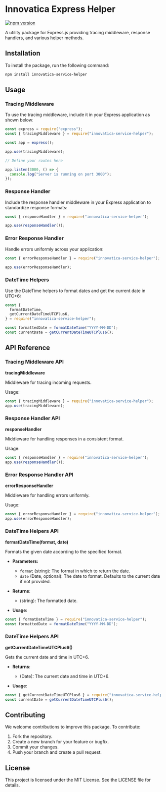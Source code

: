 # Innovatica Express Helper

[![npm version](https://img.shields.io/npm/v/innovatica-service-helper)](https://badge.fury.io/js/innovatica-service-helper)

A utility package for Express.js providing tracing middleware, response handlers, and various helper methods.

## Installation

To install the package, run the following command:

```bash
npm install innovatica-service-helper
```

## Usage

### Tracing Middleware

To use the tracing middleware, include it in your Express application as shown below:

```javascript
const express = require("express");
const { tracingMiddleware } = require("innovatica-service-helper");

const app = express();

app.use(tracingMiddleware);

// Define your routes here

app.listen(3000, () => {
  console.log("Server is running on port 3000");
});
```

### Response Handler

Include the response handler middleware in your Express application to standardize response formats:

```javascript
const { responseHandler } = require("innovatica-service-helper");

app.use(responseHandler());
```

### Error Response Handler

Handle errors uniformly across your application:

```javascript
const { errorResponseHandler } = require("innovatica-service-helper");

app.use(errorResponseHandler);
```

### DateTime Helpers

Use the DateTime helpers to format dates and get the current date in UTC+6:

```javascript
const {
  formatDateTime,
  getCurrentDateTimeUTCPlus6,
} = require("innovatica-service-helper");

const formattedDate = formatDateTime("YYYY-MM-DD");
const currentDate = getCurrentDateTimeUTCPlus6();
```

## API Reference

### Tracing Middleware API

**tracingMiddleware**

Middleware for tracing incoming requests.

Usage:

```javascript
const { tracingMiddleware } = require("innovatica-service-helper");
app.use(tracingMiddleware);
```

### Response Handler API

**responseHandler**

Middleware for handling responses in a consistent format.

Usage:

```javascript
const { responseHandler } = require("innovatica-service-helper");
app.use(responseHandler());
```

### Error Response Handler API

**errorResponseHandler**

Middleware for handling errors uniformly.

Usage:

```javascript
const { errorResponseHandler } = require("innovatica-service-helper");
app.use(errorResponseHandler);
```

### DateTime Helpers API

**formatDateTime(format, date)**

Formats the given date according to the specified format.

- **Parameters:**

  - `format` (string): The format in which to return the date.
  - `date` (Date, optional): The date to format. Defaults to the current date if not provided.

- **Returns:**

  - (string): The formatted date.

- **Usage:**

```javascript
const { formatDateTime } = require("innovatica-service-helper");
const formattedDate = formatDateTime("YYYY-MM-DD");
```

### DateTime Helpers API

**getCurrentDateTimeUTCPlus6()**

Gets the current date and time in UTC+6.

- **Returns:**

  - (Date): The current date and time in UTC+6.

- **Usage:**

```javascript
const { getCurrentDateTimeUTCPlus6 } = require("innovatica-service-helper");
const currentDate = getCurrentDateTimeUTCPlus6();
```

## Contributing

We welcome contributions to improve this package. To contribute:

1. Fork the repository.
2. Create a new branch for your feature or bugfix.
3. Commit your changes.
4. Push your branch and create a pull request.

## License

This project is licensed under the MIT License. See the LICENSE file for details.
